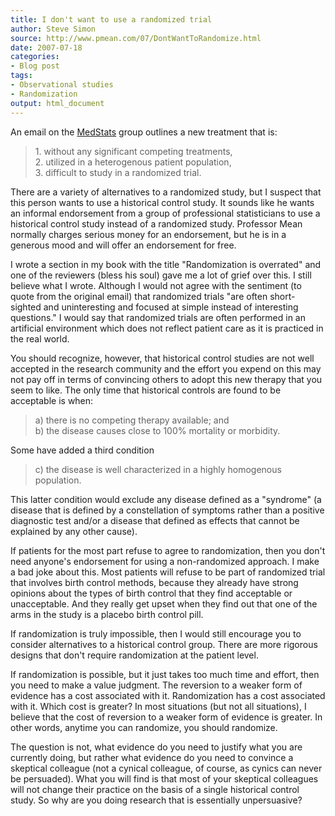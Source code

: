 ```yaml
---
title: I don't want to use a randomized trial
author: Steve Simon
source: http://www.pmean.com/07/DontWantToRandomize.html
date: 2007-07-18
categories:
- Blog post
tags:
- Observational studies
- Randomization
output: html_document
---
```

An email on the [MedStats](../category/InterestingWebsites.html#MeStXx)
group outlines a new treatment that is:

> 1\. without any significant competing treatments,\
> 2. utilized in a heterogenous patient population,\
> 3. difficult to study in a randomized trial.

There are a variety of alternatives to a randomized study, but I suspect
that this person wants to use a historical control study. It sounds like
he wants an informal endorsement from a group of professional
statisticians to use a historical control study instead of a randomized
study. Professor Mean normally charges serious money for an endorsement,
but he is in a generous mood and will offer an endorsement for free.

I wrote a section in my book with the title \"Randomization is
overrated\" and one of the reviewers (bless his soul) gave me a lot of
grief over this. I still believe what I wrote. Although I would not
agree with the sentiment (to quote from the original email) that
randomized trials \"are often short-sighted and uninteresting and
focused at simple instead of interesting questions.\" I would say that
randomized trials are often performed in an artificial environment which
does not reflect patient care as it is practiced in the real world.

You should recognize, however, that historical control studies are not
well accepted in the research community and the effort you expend on
this may not pay off in terms of convincing others to adopt this new
therapy that you seem to like. The only time that historical controls
are found to be acceptable is when:

> a\) there is no competing therapy available; and\
> b) the disease causes close to 100% mortality or morbidity.

Some have added a third condition

> c\) the disease is well characterized in a highly homogenous population.

This latter condition would exclude any disease defined as a
\"syndrome\" (a disease that is defined by a constellation of symptoms
rather than a positive diagnostic test and/or a disease that defined as
effects that cannot be explained by any other cause).

If patients for the most part refuse to agree to randomization, then you
don\'t need anyone\'s endorsement for using a non-randomized approach. I
make a bad joke about this. Most patients will refuse to be part of
randomized trial that involves birth control methods, because they
already have strong opinions about the types of birth control that they
find acceptable or unacceptable. And they really get upset when they
find out that one of the arms in the study is a placebo birth control
pill.

If randomization is truly impossible, then I would still encourage you
to consider alternatives to a historical control group. There are more
rigorous designs that don\'t require randomization at the patient level.

If randomization is possible, but it just takes too much time and
effort, then you need to make a value judgment. The reversion to a
weaker form of evidence has a cost associated with it. Randomization has
a cost associated with it. Which cost is greater? In most situations
(but not all situations), I believe that the cost of reversion to a
weaker form of evidence is greater. In other words, anytime you can
randomize, you should randomize.

The question is not, what evidence do you need to justify what you are
currently doing, but rather what evidence do you need to convince a
skeptical colleague (not a cynical colleague, of course, as cynics can
never be persuaded). What you will find is that most of your skeptical
colleagues will not change their practice on the basis of a single
historical control study. So why are you doing research that is
essentially unpersuasive?
